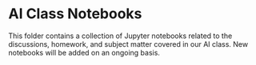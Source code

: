# AI Class Notebooks
This folder contains a collection of Jupyter notebooks related to the discussions, homework, and subject matter covered in our AI class. New notebooks will be added on an ongoing basis.
